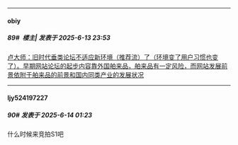 ﻿
*****

####  obiy  
##### 89#         楼主| 发表于 2025-6-13 23:53

[卢大师：旧时代垂类论坛不适应新环境（推荐流）了（环境变了用户习惯也变了）。早期网站论坛的起步内容靠外国舶来品，舶来品有一定风险，而网站发展前景依附于舶来品的前景和国内同类产业的发展状况](https://m.weibo.cn/detail/5177182084141611)


*****

####  ljy524197227  
##### 90#       发表于 2025-6-14 01:23

什么时候来竞拍S1吧

